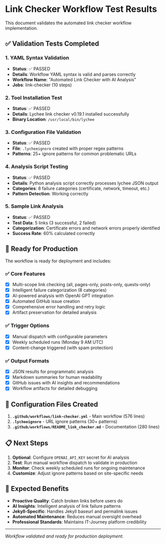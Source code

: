 # Link Checker Workflow Test Results

This document validates the automated link checker workflow implementation.

## ✅ Validation Tests Completed

### 1. YAML Syntax Validation
- **Status**: ✅ PASSED
- **Details**: Workflow YAML syntax is valid and parses correctly
- **Workflow Name**: "Automated Link Checker with AI Analysis"
- **Jobs**: link-checker (10 steps)

### 2. Tool Installation Test
- **Status**: ✅ PASSED  
- **Details**: Lychee link checker v0.19.1 installed successfully
- **Binary Location**: `/usr/local/bin/lychee`

### 3. Configuration File Validation
- **Status**: ✅ PASSED
- **File**: `.lycheeignore` created with proper regex patterns
- **Patterns**: 25+ ignore patterns for common problematic URLs

### 4. Analysis Script Testing
- **Status**: ✅ PASSED
- **Details**: Python analysis script correctly processes lychee JSON output
- **Categories**: 8 failure categories (certificate, network, timeout, etc.)
- **Pattern Detection**: Working correctly

### 5. Sample Link Analysis
- **Status**: ✅ PASSED
- **Test Data**: 5 links (3 successful, 2 failed)
- **Categorization**: Certificate errors and network errors properly identified
- **Success Rate**: 60% calculated correctly

## 🚀 Ready for Production

The workflow is ready for deployment and includes:

### ✅ Core Features
- [x] Multi-scope link checking (all, pages-only, posts-only, quests-only)
- [x] Intelligent failure categorization (8 categories)
- [x] AI-powered analysis with OpenAI GPT integration
- [x] Automated GitHub issue creation
- [x] Comprehensive error handling and retry logic
- [x] Artifact preservation for detailed analysis

### ✅ Trigger Options
- [x] Manual dispatch with configurable parameters
- [x] Weekly scheduled runs (Monday 9 AM UTC)
- [x] Content-change triggered (with spam protection)

### ✅ Output Formats
- [x] JSON results for programmatic analysis
- [x] Markdown summaries for human readability
- [x] GitHub issues with AI insights and recommendations
- [x] Workflow artifacts for detailed debugging

## 🔧 Configuration Files Created

1. **`.github/workflows/link-checker.yml`** - Main workflow (576 lines)
2. **`.lycheeignore`** - URL ignore patterns (30+ patterns)  
3. **`.github/workflows/README_link_checker.md`** - Documentation (280 lines)

## 📋 Next Steps

1. **Optional**: Configure `OPENAI_API_KEY` secret for AI analysis
2. **Test**: Run manual workflow dispatch to validate in production
3. **Monitor**: Check weekly scheduled runs for ongoing maintenance
4. **Customize**: Adjust ignore patterns based on site-specific needs

## 🎯 Expected Benefits

- **Proactive Quality**: Catch broken links before users do
- **AI Insights**: Intelligent analysis of link failure patterns
- **Jekyll-Specific**: Handles Jekyll baseurl and permalink issues
- **Automated Maintenance**: Reduces manual oversight overhead
- **Professional Standards**: Maintains IT-Journey platform credibility

---

*Workflow validated and ready for production deployment.*